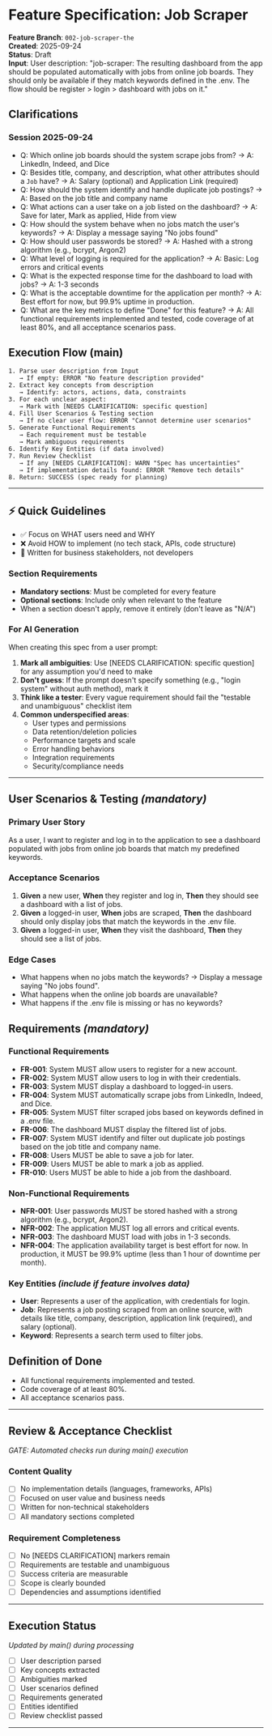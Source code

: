 # Feature Specification: Job Scraper

**Feature Branch**: `002-job-scraper-the`  
**Created**: 2025-09-24  
**Status**: Draft  
**Input**: User description: "job-scraper: The resulting dashboard from the app should be populated automatically with jobs from online job boards. They should only be available if they match keywords defined in the .env. The flow should be register > login > dashboard with jobs on it."

## Clarifications
### Session 2025-09-24
- Q: Which online job boards should the system scrape jobs from? → A: LinkedIn, Indeed, and Dice
- Q: Besides title, company, and description, what other attributes should a `Job` have? → A: Salary (optional) and Application Link (required)
- Q: How should the system identify and handle duplicate job postings? → A: Based on the job title and company name
- Q: What actions can a user take on a job listed on the dashboard? → A: Save for later, Mark as applied, Hide from view
- Q: How should the system behave when no jobs match the user's keywords? → A: Display a message saying "No jobs found"
- Q: How should user passwords be stored? → A: Hashed with a strong algorithm (e.g., bcrypt, Argon2)
- Q: What level of logging is required for the application? → A: Basic: Log errors and critical events
- Q: What is the expected response time for the dashboard to load with jobs? → A: 1-3 seconds
- Q: What is the acceptable downtime for the application per month? → A: Best effort for now, but 99.9% uptime in production.
- Q: What are the key metrics to define "Done" for this feature? → A: All functional requirements implemented and tested, code coverage of at least 80%, and all acceptance scenarios pass.

## Execution Flow (main)
```
1. Parse user description from Input
   → If empty: ERROR "No feature description provided"
2. Extract key concepts from description
   → Identify: actors, actions, data, constraints
3. For each unclear aspect:
   → Mark with [NEEDS CLARIFICATION: specific question]
4. Fill User Scenarios & Testing section
   → If no clear user flow: ERROR "Cannot determine user scenarios"
5. Generate Functional Requirements
   → Each requirement must be testable
   → Mark ambiguous requirements
6. Identify Key Entities (if data involved)
7. Run Review Checklist
   → If any [NEEDS CLARIFICATION]: WARN "Spec has uncertainties"
   → If implementation details found: ERROR "Remove tech details"
8. Return: SUCCESS (spec ready for planning)
```

---

## ⚡ Quick Guidelines
- ✅ Focus on WHAT users need and WHY
- ❌ Avoid HOW to implement (no tech stack, APIs, code structure)
- 👥 Written for business stakeholders, not developers

### Section Requirements
- **Mandatory sections**: Must be completed for every feature
- **Optional sections**: Include only when relevant to the feature
- When a section doesn't apply, remove it entirely (don't leave as "N/A")

### For AI Generation
When creating this spec from a user prompt:
1. **Mark all ambiguities**: Use [NEEDS CLARIFICATION: specific question] for any assumption you'd need to make
2. **Don't guess**: If the prompt doesn't specify something (e.g., "login system" without auth method), mark it
3. **Think like a tester**: Every vague requirement should fail the "testable and unambiguous" checklist item
4. **Common underspecified areas**:
   - User types and permissions
   - Data retention/deletion policies  
   - Performance targets and scale
   - Error handling behaviors
   - Integration requirements
   - Security/compliance needs

---

## User Scenarios & Testing *(mandatory)*

### Primary User Story
As a user, I want to register and log in to the application to see a dashboard populated with jobs from online job boards that match my predefined keywords.

### Acceptance Scenarios
1. **Given** a new user, **When** they register and log in, **Then** they should see a dashboard with a list of jobs.
2. **Given** a logged-in user, **When** jobs are scraped, **Then** the dashboard should only display jobs that match the keywords in the .env file.
3. **Given** a logged-in user, **When** they visit the dashboard, **Then** they should see a list of jobs.

### Edge Cases
- What happens when no jobs match the keywords? → Display a message saying "No jobs found".
- What happens when the online job boards are unavailable?
- What happens if the .env file is missing or has no keywords?

## Requirements *(mandatory)*

### Functional Requirements
- **FR-001**: System MUST allow users to register for a new account.
- **FR-002**: System MUST allow users to log in with their credentials.
- **FR-003**: System MUST display a dashboard to logged-in users.
- **FR-004**: System MUST automatically scrape jobs from LinkedIn, Indeed, and Dice.
- **FR-005**: System MUST filter scraped jobs based on keywords defined in a .env file.
- **FR-006**: The dashboard MUST display the filtered list of jobs.
- **FR-007**: System MUST identify and filter out duplicate job postings based on the job title and company name.
- **FR-008**: Users MUST be able to save a job for later.
- **FR-009**: Users MUST be able to mark a job as applied.
- **FR-010**: Users MUST be able to hide a job from the dashboard.

### Non-Functional Requirements
- **NFR-001**: User passwords MUST be stored hashed with a strong algorithm (e.g., bcrypt, Argon2).
- **NFR-002**: The application MUST log all errors and critical events.
- **NFR-003**: The dashboard MUST load with jobs in 1-3 seconds.
- **NFR-004**: The application availability target is best effort for now. In production, it MUST be 99.9% uptime (less than 1 hour of downtime per month).

### Key Entities *(include if feature involves data)*
- **User**: Represents a user of the application, with credentials for login.
- **Job**: Represents a job posting scraped from an online source, with details like title, company, description, application link (required), and salary (optional).
- **Keyword**: Represents a search term used to filter jobs.

## Definition of Done
- All functional requirements implemented and tested.
- Code coverage of at least 80%.
- All acceptance scenarios pass.

---

## Review & Acceptance Checklist
*GATE: Automated checks run during main() execution*

### Content Quality
- [ ] No implementation details (languages, frameworks, APIs)
- [ ] Focused on user value and business needs
- [ ] Written for non-technical stakeholders
- [ ] All mandatory sections completed

### Requirement Completeness
- [ ] No [NEEDS CLARIFICATION] markers remain
- [ ] Requirements are testable and unambiguous  
- [ ] Success criteria are measurable
- [ ] Scope is clearly bounded
- [ ] Dependencies and assumptions identified

---

## Execution Status
*Updated by main() during processing*

- [ ] User description parsed
- [ ] Key concepts extracted
- [ ] Ambiguities marked
- [ ] User scenarios defined
- [ ] Requirements generated
- [ ] Entities identified
- [ ] Review checklist passed

---